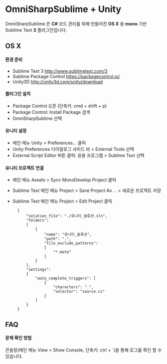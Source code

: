 OmniSharpSublime + Unity
========================

OmniSharpSublime 은 **C#** 코드 관리를 위해 만들어진 **OS X** 용 **mono** 기반 Sublime Text **3** 플러그인입니다.


OS X
----

#### 환경 준비

* Sublime Text 3 <http://www.sublimetext.com/3>
* Sublime Package Control <https://packagecontrol.io/> 
* Unity3D  <http://unity3d.com/unity/download>

#### 플러그인 설치

* Package Control 오픈 (단축키: cmd + shift + p)
* Package Control: Install Package 검색
* OmniSharpSublime 선택

#### 유니티 설정

* 메인 메뉴 Unity > Preferences... 클릭
* Unity Preferences 다이얼로그 사이드 바 > External Tools 선택 
* External Script Editor 버튼 클릭: 응용 프로그램 > Sublime Text 선택

#### 유니티 프로젝트 연결

* 메인 메뉴 Assets > Sync MonoDevelop Project 클릭
* Sublime Text 메인 메뉴 Project > Save Project As ... > 새로운 프로젝트 저장
* Sublime Text 메인 메뉴 Project > Edit Project 클릭

        {
            "solution_file": "./유니티_솔류션.sln",
            "folders":
            [
                {
                    "name": "유니티_솔류션",
                    "path": ".",
                    "file_exclude_patterns":
                    [
                        "*.meta"
                    ]
                }
            ],
            "settings":
            {
                "auto_complete_triggers": [
                    {
                        "characters": ".", 
                        "selector": "source.cs"
                    }
                ]
            }
        }


FAQ
---

#### 문제 확인 방법

콘솔창(메인 메뉴 View > Show Console, 단축키: ctrl + `)을 통해 로그를 확인 할 수 있습니다.


